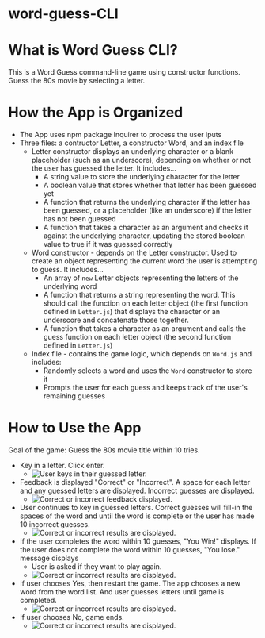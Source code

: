 # word-guess-CLI

# What is Word Guess CLI?

This is a Word Guess command-line game using constructor functions. Guess the 80s movie by selecting a letter.

# How the App is Organized
 - The App uses npm package Inquirer to process the user iputs
 - Three files: a contructor Letter, a constructor Word, and an index file
    - Letter constructor displays an underlying character or a blank placeholder (such as an underscore), depending on whether or not the user has guessed the letter. It includes...
      - A string value to store the underlying character for the letter
      - A boolean value that stores whether that letter has been guessed yet
      - A function that returns the underlying character if the letter has been guessed, or a placeholder (like an underscore) if the letter has not been guessed
      - A function that takes a character as an argument and checks it against the underlying character, updating the stored boolean value to true if it was guessed correctly
    - Word constructor - depends on the Letter constructor. Used to create an object representing the current word the user is attempting to guess. It includes...
      - An array of `new` Letter objects representing the letters of the underlying word
      - A function that returns a string representing the word. This should call the function on each letter object (the first function defined in `Letter.js`) that displays the character or an underscore and concatenate those together.
      - A function that takes a character as an argument and calls the guess function on each letter object (the second function defined in `Letter.js`)
    - Index file - contains the game logic, which depends on `Word.js` and includes:
      - Randomly selects a word and uses the `Word` constructor to store it
      - Prompts the user for each guess and keeps track of the user's remaining guesses

# How to Use the App
Goal of the game: Guess the 80s movie title within 10 tries.

  - Key in a letter. Click enter.
    - ![User keys in their guessed letter.](https://kknape.github.io/word-guess-CLI/images/Word_Guess_CLI_001.png)
  - Feedback is displayed "Correct" or "Incorrect". A space for each letter and any guessed letters are displayed. Incorrect guesses are displayed.
    - ![Correct or incorrect feedback displayed.](https://kknape.github.io/word-guess-CLI/images/Word_Guess_CLI_002.png)
  - User continues to key in guessed letters. Correct guesses will fill-in the spaces of the word and until the word is complete or the user has made 10 incorrect guesses.
    - ![Correct or incorrect results are displayed.](https://kknape.github.io/word-guess-CLI/images/Word_Guess_CLI_004.png)
  - If the user completes the word within 10 guesses, "You Win!" displays. If the user does not complete the word within 10 guesses, "You lose." message displays
    - User is asked if they want to play again.
    - ![Correct or incorrect results are displayed.](https://kknape.github.io/word-guess-CLI/images/Word_Guess_CLI_005.png) 
  - If user chooses Yes, then restart the game. The app chooses a new word from the word list. And user guesses letters until game is completed.
    - ![Correct or incorrect results are displayed.](https://kknape.github.io/word-guess-CLI/images/Word_Guess_CLI_006.png) 
  - If user chooses No, game ends.
    -  ![Correct or incorrect results are displayed.](https://kknape.github.io/word-guess-CLI/images/Word_Guess_CLI_009.png) 

